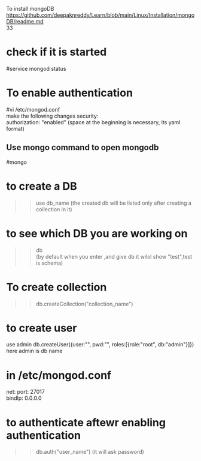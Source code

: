 To install mongoDB https://github.com/deepaknreddy/Learn/blob/main/Linux/Installation/mongoDB/readme.md  
33
# check if it is started
#service mongod status 

# To enable authentication
#vi /etc/mongod.conf  
make the following changes 
security:  
 authorization: "enabled"                (space at the beginning is necessary, its yaml format) 
 
 ## Use mongo command to open mongodb
 #mongo
 
 # to create a DB
 >>use db_name       (the created db will be listed only after creating a collection in it)
 
 # to see which DB you are working on
 >>db  
 (by default when you enter ,and give db it wilol show "test",test is schema)
 
 # To create collection
 >>db.createCollection("collection_name")

# to create user
use admin 
db.createUser({user:"<username>", pwd:"<password>", roles:[{role:"root", db:"admin"}]})
here admin is db name

# in /etc/mongod.conf
net:
  port: 27017   
  bindIp: 0.0.0.0

 # to authenticate aftewr enabling authentication
 >>db.auth("user_name")
 (it will ask password)
